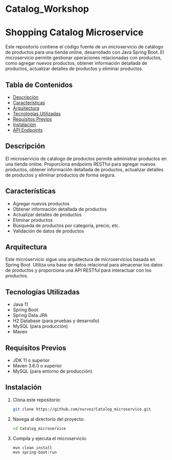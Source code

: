 # Catalog_Workshop

# Shopping Catalog Microservice

Este repositorio contiene el código fuente de un microservicio de catálogo de productos para una tienda online, desarrollado con Java Spring Boot. El microservicio permite gestionar operaciones relacionadas con productos, como agregar nuevos productos, obtener información detallada de productos, actualizar detalles de productos y eliminar productos.

## Tabla de Contenidos

- [Descripción](#descripción)
- [Características](#características)
- [Arquitectura](#arquitectura)
- [Tecnologías Utilizadas](#tecnologías-utilizadas)
- [Requisitos Previos](#requisitos-previos)
- [Instalación](#instalación)
- [API Endpoints](#api-endpoints)

## Descripción

El microservicio de catálogo de productos permite administrar productos en una tienda online. Proporciona endpoints RESTful para agregar nuevos productos, obtener información detallada de productos, actualizar detalles de productos y eliminar productos de forma segura.

## Características

- Agregar nuevos productos
- Obtener información detallada de productos
- Actualizar detalles de productos
- Eliminar productos
- Búsqueda de productos por categoría, precio, etc.
- Validación de datos de productos

## Arquitectura

Este microservicio sigue una arquitectura de microservicios basada en Spring Boot. Utiliza una base de datos relacional para almacenar los datos de productos y proporciona una API RESTful para interactuar con los productos.

## Tecnologías Utilizadas

- Java 11
- Spring Boot
- Spring Data JPA
- H2 Database (para pruebas y desarrollo)
- MySQL (para producción)
- Maven

## Requisitos Previos

- JDK 11 o superior
- Maven 3.6.0 o superior
- MySQL (para entorno de producción)

## Instalación

1. Clona este repositorio:
   ```bash
   git clone https://github.com/nurvoz/Catalog_microservice.git
    ```
2. Navega al directorio del proyecto:
    ```bash
    cd Catalog_microservice
    ```
3. Compila y ejecuta el microservicio:
    ```bash
    mvn clean install
    mvn spring-boot:run
    ```
